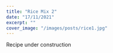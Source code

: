 ```yaml
---
title: "Rice Mix 2"
date: "17/11/2021"
excerpt: ""
cover_image: "/images/posts/rice1.jpg"
---
```


Recipe under construction
